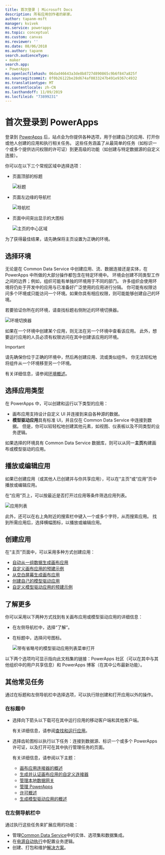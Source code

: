 ```yaml
---
title: 首次登录 | Microsoft Docs
description: 所有应用创作者的新家。
author: tapanm-msft
manager: kvivek
ms.service: powerapps
ms.topic: conceptual
ms.custom: canvas
ms.reviewer: ''
ms.date: 08/06/2018
ms.author: tapanm
search.audienceType:
- maker
search.app:
- PowerApps
ms.openlocfilehash: 06dad46643a3de8b8727d890865c9b6f847a825f
ms.sourcegitcommit: 0f0b26122be28d674af0833247b491e9367c4932
ms.translationtype: MT
ms.contentlocale: zh-CN
ms.lasthandoff: 11/09/2019
ms.locfileid: "73899231"
---
```

# <a name="sign-in-to-powerapps-for-the-first-time"></a>首次登录到 PowerApps

登录到 [PowerApps](https://make.powerapps.com?utm_source=padocs&utm_medium=linkinadoc&utm_campaign=referralsfromdoc) 后，站点会为你提供各种选项，用于创建自己的应用、打开你或他人创建的应用和执行相关任务。 这些任务涵盖了从最简单的任务（如标识一个或多个提供访问权限的许可证）到更高级的功能（如创建与特定数据源的自定义连接）。

你可以在以下三个常规区域中选择选项：

- 页面顶部的标题

    ![标题](media/intro-maker-portal/header.png)

- 页面左边缘的导航栏

    ![导航栏](media/intro-maker-portal/nav-bar.png)

- 页面中间突出显示的大图标

    ![主页的中心区域](media/intro-maker-portal/center-area.png)

为了获得最佳结果，请先确保将主页设置为正确的环境。

## <a name="choose-an-environment"></a>选择环境

无论是在 Common Data Service 中创建应用、流、数据连接还是实体，在 PowerApps 中所做的大部分操作都包含在特定环境中。 环境会创建不同类型工作之间的边界；例如，组织可能有单独的环境用于不同的部门。 许多组织会使用环境将仍处于开发中的应用与已准备好广泛使用的应用进行分隔。 你可能有权限访问多个环境或只能访问一个环境。如果你具有相应权限，则可能能够创建自己的环境。

若要验证你所在的环境，请查找标题右侧附近的环境切换器。

![环境切换器](media/intro-maker-portal/environment-switcher.png)

如果在一个环境中创建某个应用，则无法在另一个环境中查看该应用。 此外，想要运行应用的人员必须有权限访问在其中创建该应用的环境。

> [!IMPORTANT]
> 请先确保你位于正确的环境中，然后再创建应用、流或类似组件。 你无法轻松地将组件从一个环境移至另一个环境。

有关详细信息，请参阅[环境概述](../../administrator/environments-overview.md)。

## <a name="choose-an-app-type"></a>选择应用类型

在 PowerApps 中，可以创建和运行以下类型的应用：

- 画布应用支持设计自定义 UI 并连接到来自各种源的数据。
- **模型驱动应用**具有标准 UI，并且仅在 Common Data Service 中连接到数据。 但是，你可以较轻松地创建其他元素，如视图、仪表板以及不同类型的业务逻辑。

如果选择的环境具有 Common Data Service 数据库，则可以从同一**主页**构建画布或模型驱动的应用。

## <a name="play-or-edit-an-app"></a>播放或编辑应用

如果已创建应用（或其他人已创建并与你共享应用），可以在“主页”或“应用”页中播放或编辑应用。

在“应用”页上，可以按最近是否打开过应用等条件筛选应用列表。

![应用列表](./media/intro-maker-portal/find-apps.png)

此外，还可以在右上角附近的搜索栏中键入一个或多个字符，从而搜索应用。 找到所需应用后，选择横幅图标，以播放或编辑应用。

## <a name="create-an-app"></a>创建应用

在“主页”页面中，可以采用多种方式创建应用：

- [自动从一组数据生成画布应用](data-platform-create-app.md)
- [自定义画布应用的预建示例](open-and-run-a-sample-app.md)
- [从空白屏幕生成画布应用](data-platform-create-app-scratch.md)
- [创建自己的模型驱动应用](../model-driven-apps/overview-model-driven-samples.md)
- [自定义模型驱动应用的预建示例](../model-driven-apps/build-first-model-driven-app.md)

## <a name="learn-more"></a>了解更多

你可以采用以下两种方式找到有关画布应用或模型驱动应用的详细信息：

- 在左侧导航栏中，选择“了解”。
- 在标题中，选择问号图标。

    ![带有省略号的模型驱动应用列表菜单打开](media/intro-maker-portal/help-icon.png)

以下两个选项均可显示指向此文档集的链接：PowerApps 社区（可以在其中与其他组织中的用户共享信息）和 PowerApps 博客（在其中公布最新功能）。

## <a name="other-common-tasks"></a>其他常见任务

通过在标题和左侧导航栏中选择选项，可以执行除创建和打开应用以外的操作。

### <a name="from-the-header"></a>在标题中

- 选择向下箭头以下载可在其中运行应用的移动客户端和其他客户端。

    有关详细信息，请参阅[查找和运行应用](../../user/index.md)。

- 选择齿轮图标以执行以下任务：连接到数据源、标识一个或多个 PowerApps 许可证，以及打开可在其中执行管理任务的页面。

    有关详细信息，请参阅以下主题：

  - [画布应用连接器的概述](connections-list.md)
  - [生成并认证画布应用的自定义连接器](register-custom-api.md)
  - [管理本地数据网关](gateway-management.md)
  - [管理 PowerApps](../../administrator/index.md)
  - [许可概述](../../administrator/pricing-billing-skus.md)
  - [生成模型驱动应用的概述](../model-driven-apps/model-driven-app-overview.md)

### <a name="from-the-left-navigation-bar"></a>在左侧导航栏中

通过执行这些任务来扩展应用的功能：

- 管理[Common Data Service](../common-data-service/data-platform-intro.md)中的实体、选项集和数据集成。
- 在[电源自动执行](https://docs.microsoft.com/flow/getting-started)中配置业务逻辑。
- 创建、打包和维护[解决方案](../../developer/common-data-service/introduction-solutions.md)。
